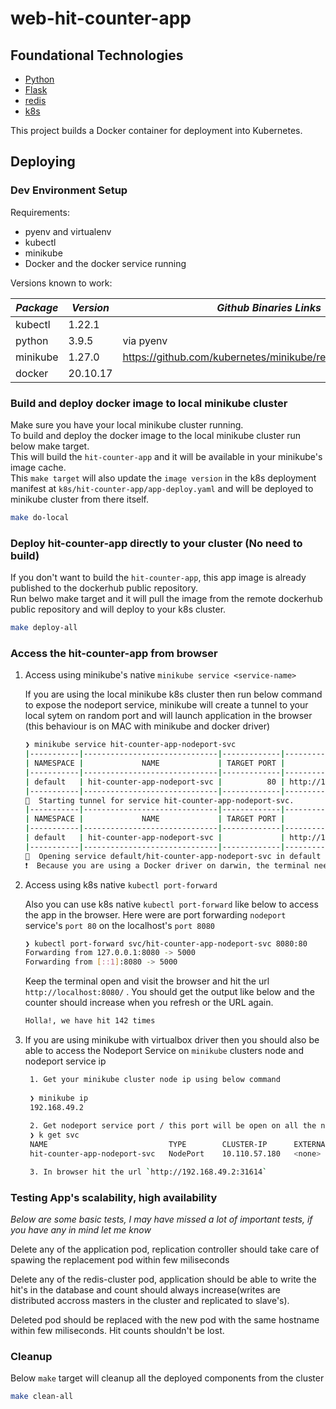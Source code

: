 # web-hit-counter-app

## Foundational Technologies

* [Python](https://www.python.org/)
* [Flask](https://flask.palletsprojects.com/en/2.2.x/)
* [redis](https://docs.redis.com/latest/rs/clusters/)
* [k8s](https://kubernetes.io/)

This project builds a Docker container for deployment into Kubernetes.

## Deploying

### Dev Environment Setup

Requirements:

* pyenv and virtualenv
* kubectl
* minikube
* Docker and the docker service running

Versions known to work:

| *Package* | *Version* | *Github Binaries Links* |
| --- | --- | --- |
| kubectl | 1.22.1 | |
| python | 3.9.5 | via pyenv |
| minikube | 1.27.0 | <https://github.com/kubernetes/minikube/releases/tag/v1.13.1> |
| docker | 20.10.17 | |

### Build and deploy docker image to local minikube cluster

Make sure you have your local minikube cluster running.  
To build and deploy the docker image to the local minikube cluster run below make target.  
This will build the `hit-counter-app` and it will be available in your minikube's image cache.  
This `make target` will also update the `image version` in the k8s deployment manifest at `k8s/hit-counter-app/app-deploy.yaml` and will be deployed to minikube cluster from there itself.

```sh
make do-local
```

### Deploy hit-counter-app directly to your cluster (No need to build)

If you don't want to build the `hit-counter-app`, this app image is already published to the dockerhub public repository.  
Run belwo make target and it will pull the image from the remote dockerhub public repository and will deploy to your k8s cluster.

```sh
make deploy-all
```

### Access the hit-counter-app from browser

1. Access using minikube's native `minikube service <service-name>`

    If you are using the local minikube k8s cluster then run below command to expose the nodeport service, minikube will create a tunnel to your local sytem on random port and will launch application in the browser (this behaviour is on MAC with minikube and docker driver)

    ```sh
    ❯ minikube service hit-counter-app-nodeport-svc
    |-----------|------------------------------|-------------|---------------------------|
    | NAMESPACE |             NAME             | TARGET PORT |            URL            |
    |-----------|------------------------------|-------------|---------------------------|
    | default   | hit-counter-app-nodeport-svc |          80 | http://192.168.49.2:31614 |
    |-----------|------------------------------|-------------|---------------------------|
    🏃  Starting tunnel for service hit-counter-app-nodeport-svc.
    |-----------|------------------------------|-------------|------------------------|
    | NAMESPACE |             NAME             | TARGET PORT |          URL           |
    |-----------|------------------------------|-------------|------------------------|
    | default   | hit-counter-app-nodeport-svc |             | http://127.0.0.1:55718 |
    |-----------|------------------------------|-------------|------------------------|
    🎉  Opening service default/hit-counter-app-nodeport-svc in default browser...
    ❗  Because you are using a Docker driver on darwin, the terminal needs to be open to run it.

    ```

2. Access using k8s native `kubectl port-forward`

    Also you can use k8s native `kubectl port-forward` like below to access the app in the browser.
    Here were are port forwarding `nodeport` service's `port 80` on the localhost's `port 8080`  

    ```sh
    ❯ kubectl port-forward svc/hit-counter-app-nodeport-svc 8080:80
    Forwarding from 127.0.0.1:8080 -> 5000
    Forwarding from [::1]:8080 -> 5000
    ```

    Keep the terminal open and visit the browser and hit the url `http://localhost:8080/` .
    You should get the output like below and the counter should increase when you refresh or the URL again.

    ```sh
    Holla!, we have hit 142 times
    ```

3. If you are using minikube with virtualbox driver then you should also be able to access the Nodeport Service on `minikube` clusters node and nodeport service ip

   ```sh
    1. Get your minikube cluster node ip using below command
    
    ❯ minikube ip
    192.168.49.2
    
    2. Get nodeport service port / this port will be open on all the nodes of your cluster s
    ❯ k get svc
    NAME                           TYPE        CLUSTER-IP      EXTERNAL-IP   PORT(S)              AGE
    hit-counter-app-nodeport-svc   NodePort    10.110.57.180   <none>        80:31614/TCP         3h16m

    3. In browser hit the url `http://192.168.49.2:31614`
   ```

### Testing App's scalability, high availability

*Below are some basic tests, I may have missed a lot of important tests, if you have any in mind let me know*

Delete any of the application pod, replication controller should take care of spawing the replacement pod within few miliseconds

Delete any of the redis-cluster pod, application should be able to write the hit's in the database and count should always increase(writes are distributed accross masters in the cluster and replicated to slave's).  

Deleted pod should be replaced with the new pod with the same hostname within few miliseconds.
Hit counts shouldn't be lost.

### Cleanup

Below `make` target will cleanup all the deployed components from the cluster

```sh
make clean-all
```
